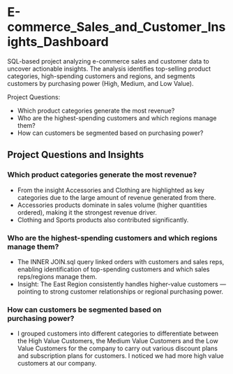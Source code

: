 # E-commerce_Sales_and_Customer_Insights_Dashboard
SQL-based project analyzing e-commerce sales and customer data to uncover actionable insights. The analysis identifies top-selling product categories, high-spending customers and regions, and segments customers by purchasing power (High, Medium, and Low Value).

Project Questions:
* Which product categories generate the most revenue?
* Who are the highest-spending customers and which regions manage them?
* How can customers be segmented based on purchasing power?

## Project Questions and Insights

### Which product categories generate the most revenue?

* From the insight Accessories  and Clothing are highlighted as key categories due to the large amount of revenue generated from there.
* Accessories products dominate in sales volume (higher quantities ordered), making it the strongest revenue driver.
* Clothing and Sports products also contributed significantly.

### Who are the highest-spending customers and which regions manage them?

* The  INNER JOIN.sql query linked orders with customers and sales reps, enabling identification of top-spending customers and which sales reps/regions manage them.
* Insight: The East Region consistently handles higher-value customers — pointing to strong customer relationships or regional purchasing power.

### How can customers be segmented based on purchasing power?
 
* I grouped customers into different categories to differentiate between the High Value Customers, the Medium Value  Customers and the Low Value Customers for the company to carry out various discount plans and subscription plans  for customers. I noticed we had more high value customers at our company.
 

